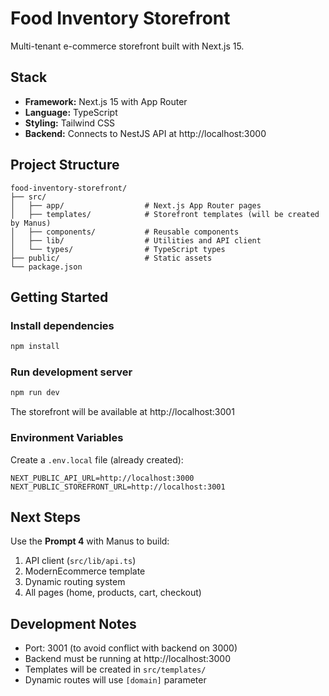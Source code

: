 # Food Inventory Storefront

Multi-tenant e-commerce storefront built with Next.js 15.

## Stack

- **Framework:** Next.js 15 with App Router
- **Language:** TypeScript
- **Styling:** Tailwind CSS
- **Backend:** Connects to NestJS API at http://localhost:3000

## Project Structure

```
food-inventory-storefront/
├── src/
│   ├── app/                  # Next.js App Router pages
│   ├── templates/            # Storefront templates (will be created by Manus)
│   ├── components/           # Reusable components
│   ├── lib/                  # Utilities and API client
│   └── types/                # TypeScript types
├── public/                   # Static assets
└── package.json
```

## Getting Started

### Install dependencies

```bash
npm install
```

### Run development server

```bash
npm run dev
```

The storefront will be available at http://localhost:3001

### Environment Variables

Create a `.env.local` file (already created):

```env
NEXT_PUBLIC_API_URL=http://localhost:3000
NEXT_PUBLIC_STOREFRONT_URL=http://localhost:3001
```

## Next Steps

Use the **Prompt 4** with Manus to build:
1. API client (`src/lib/api.ts`)
2. ModernEcommerce template
3. Dynamic routing system
4. All pages (home, products, cart, checkout)

## Development Notes

- Port: 3001 (to avoid conflict with backend on 3000)
- Backend must be running at http://localhost:3000
- Templates will be created in `src/templates/`
- Dynamic routes will use `[domain]` parameter
